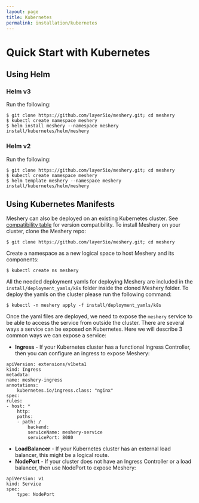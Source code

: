 ```yaml
---
layout: page
title: Kubernetes
permalink: installation/kubernetes
---
```


# Quick Start with Kubernetes
  
<a name="helm"></a>
## Using Helm

### Helm v3
Run the following:
```
$ git clone https://github.com/layer5io/meshery.git; cd meshery
$ kubectl create namespace meshery
$ helm install meshery --namespace meshery install/kubernetes/helm/meshery
```

### Helm v2
Run the following:
 ```
 $ git clone https://github.com/layer5io/meshery.git; cd meshery
 $ kubectl create namespace meshery
 $ helm template meshery --namespace meshery install/kubernetes/helm/meshery
 ```
## Using Kubernetes Manifests
Meshery can also be deployed on an existing Kubernetes cluster. See [compatibility table](#compatibility-matrix) for version compatibility. To install Meshery on your cluster, clone the Meshery repo:


```
$ git clone https://github.com/layer5io/meshery.git; cd meshery
```

Create a namespace as a new logical space to host Meshery and its components:

```
$ kubectl create ns meshery
```

All the needed deployment yamls for deploying Meshery are included in the `install/deployment_yamls/k8s` folder inside the cloned Meshery folder. To deploy the yamls on the cluster please run the following command:

```
$ kubectl -n meshery apply -f install/deployment_yamls/k8s
```

Once the yaml files are deployed, we need to expose the `meshery` service to be able to access the service from outside the cluster. There are several ways a service can be exposed on Kubernetes. Here we will describe 3 common ways we can expose a service:

* **Ingress** - If your Kubernetes cluster has a functional Ingress Controller, then you can configure an ingress to expose Meshery: 

```
apiVersion: extensions/v1beta1
kind: Ingress
metadata:
name: meshery-ingress
annotations:
    kubernetes.io/ingress.class: "nginx"
spec:
rules:
- host: *
    http:
    paths:
    - path: /
        backend:
        serviceName: meshery-service
        servicePort: 8080
```
* **LoadBalancer** - If your Kubernetes cluster has an external load balancer, this might be a logical route.
* **NodePort** - If your cluster does not have an Ingress Controller or a load balancer, then use NodePort to expose Meshery:
```
apiVersion: v1
kind: Service
spec:
    type: NodePort
```